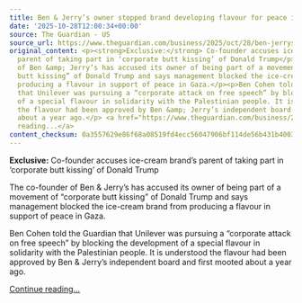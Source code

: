```yaml
---
title: Ben & Jerry’s owner stopped brand developing flavour for peace in Gaza
date: '2025-10-28T12:00:34+00:00'
source: The Guardian - US
source_url: https://www.theguardian.com/business/2025/oct/28/ben-jerrys-donald-trump-ice-cream-gaza-ben-cohen
original_content: <p><strong>Exclusive:</strong> Co-founder accuses ice-cream brand’s
  parent of taking part in ‘corporate butt kissing’ of Donald Trump</p><p>The co-founder
  of Ben &amp; Jerry’s has accused its owner of being part of a movement of “corporate
  butt kissing” of Donald Trump and says management blocked the ice-cream brand from
  producing a flavour in support of peace in Gaza.</p><p>Ben Cohen told the Guardian
  that Unilever was pursuing a “corporate attack on free speech” by blocking the development
  of a special flavour in solidarity with the Palestinian people. It is understood
  the flavour had been approved by Ben &amp; Jerry’s independent board and first mooted
  about a year ago.</p> <a href="https://www.theguardian.com/business/2025/oct/28/ben-jerrys-donald-trump-ice-cream-gaza-ben-cohen">Continue
  reading...</a>
content_checksum: 0a3557629e86f68a08519fd4ecc56047906bf114de56b431b40031c086cd043b
---
```


 **Exclusive:** Co-founder accuses ice-cream brand’s parent of taking part in ‘corporate butt kissing’ of Donald Trump

The co-founder of Ben & Jerry’s has accused its owner of being part of a movement of “corporate butt kissing” of Donald Trump and says management blocked the ice-cream brand from producing a flavour in support of peace in Gaza.

Ben Cohen told the Guardian that Unilever was pursuing a “corporate attack on free speech” by blocking the development of a special flavour in solidarity with the Palestinian people. It is understood the flavour had been approved by Ben & Jerry’s independent board and first mooted about a year ago.

 [Continue reading...](https://www.theguardian.com/business/2025/oct/28/ben-jerrys-donald-trump-ice-cream-gaza-ben-cohen)